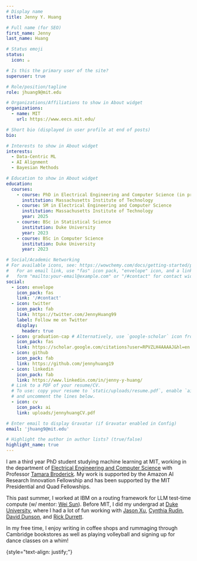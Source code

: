 ```yaml
---
# Display name
title: Jenny Y. Huang

# Full name (for SEO)
first_name: Jenny
last_name: Huang

# Status emoji
status:
  icon: ☕️

# Is this the primary user of the site?
superuser: true

# Role/position/tagline
role: jhuang9@mit.edu

# Organizations/Affiliations to show in About widget
organizations:
  - name: MIT
    url: https://www.eecs.mit.edu/

# Short bio (displayed in user profile at end of posts)
bio: 

# Interests to show in About widget
interests:
  - Data-Centric ML
  - AI Alignment
  - Bayesian Methods

# Education to show in About widget
education:
  courses:
    - course: PhD in Electrical Engineering and Computer Science (in progress)
      institution: Massachusetts Institute of Technology
    - course: SM in Electrical Engineering and Computer Science
      institution: Massachusetts Institute of Technology
      year: 2025
    - course: BSc in Statistical Science
      institution: Duke University
      year: 2023
    - course: BSc in Computer Science
      institution: Duke University
      year: 2023

# Social/Academic Networking
# For available icons, see: https://wowchemy.com/docs/getting-started/page-builder/#icons
#   For an email link, use "fas" icon pack, "envelope" icon, and a link in the
#   form "mailto:your-email@example.com" or "/#contact" for contact widget.
social:
  - icon: envelope
    icon_pack: fas
    link: '/#contact'
  - icon: twitter
    icon_pack: fab
    link: https://twitter.com/JennyHuang99
    label: Follow me on Twitter
    display:
      header: true
  - icon: graduation-cap # Alternatively, use `google-scholar` icon from `ai` icon pack
    icon_pack: fas
    link: https://scholar.google.com/citations?user=RPVZLH4AAAAJ&hl=en
  - icon: github
    icon_pack: fab
    link: https://github.com/jennyhuang19
  - icon: linkedin
    icon_pack: fab
    link: https://www.linkedin.com/in/jenny-y-huang/
  # Link to a PDF of your resume/CV.
  # To use: copy your resume to `static/uploads/resume.pdf`, enable `ai` icons in `params.yaml`,
  # and uncomment the lines below.
  - icon: cv
    icon_pack: ai
    link: uploads/jennyhuangCV.pdf

# Enter email to display Gravatar (if Gravatar enabled in Config)
email: 'jhuang9@mit.edu'

# Highlight the author in author lists? (true/false)
highlight_name: true
---
```


I am a third year PhD student studying machine learning at MIT, working in the department of [Electrical Engineering and Computer Science](https://www.eecs.mit.edu/) with Professor [Tamara Broderick](https://tamarabroderick.com/). My work is supported by the Amazon AI Research Innovation Fellowship and has been supported by the MIT Presidential and Quad Fellowships.

This past summer, I worked at IBM on a routing framework for LLM test-time compute (w/ mentor: [Wei Sun](https://research.ibm.com/people/wei-sun)). Before MIT, I did my undergrad at [Duke University](https://stat.duke.edu/), where I had a lot of fun working with [Jason Xu](https://jasonxu90.github.io/), [Cynthia Rudin](https://users.cs.duke.edu/~cynthia/home.html), [David Dunson](https://scholars.duke.edu/person/dunson), and [Rick Durrett](https://services.math.duke.edu/~rtd/).

In my free time, I enjoy writing in coffee shops and rummaging through Cambridge bookstores as well as playing volleyball and signing up for dance classes on a whim!

{style="text-align: justify;"}
